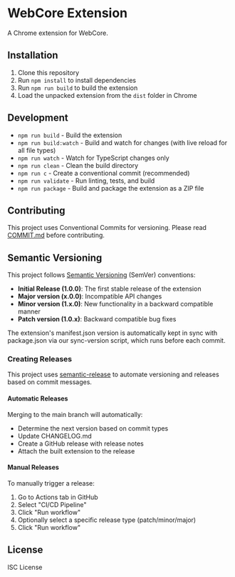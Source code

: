 # WebCore Extension

A Chrome extension for WebCore.

## Installation

1. Clone this repository
2. Run `npm install` to install dependencies
3. Run `npm run build` to build the extension
4. Load the unpacked extension from the `dist` folder in Chrome

## Development

- `npm run build` - Build the extension
- `npm run build:watch` - Build and watch for changes (with live reload for all file types)
- `npm run watch` - Watch for TypeScript changes only
- `npm run clean` - Clean the build directory
- `npm run c` - Create a conventional commit (recommended)
- `npm run validate` - Run linting, tests, and build
- `npm run package` - Build and package the extension as a ZIP file

## Contributing

This project uses Conventional Commits for versioning. Please read [COMMIT.md](COMMIT.md) before contributing.

## Semantic Versioning

This project follows [Semantic Versioning](https://semver.org/) (SemVer) conventions:

- **Initial Release (1.0.0)**: The first stable release of the extension
- **Major version (x.0.0)**: Incompatible API changes
- **Minor version (1.x.0)**: New functionality in a backward compatible manner
- **Patch version (1.0.x)**: Backward compatible bug fixes

The extension's manifest.json version is automatically kept in sync with package.json via our sync-version script, which runs before each commit.

### Creating Releases

This project uses [semantic-release](https://github.com/semantic-release/semantic-release) to automate versioning and releases based on commit messages.

#### Automatic Releases
Merging to the main branch will automatically:
- Determine the next version based on commit types
- Update CHANGELOG.md
- Create a GitHub release with release notes
- Attach the built extension to the release

#### Manual Releases
To manually trigger a release:
1. Go to Actions tab in GitHub
2. Select "CI/CD Pipeline"
3. Click "Run workflow"
4. Optionally select a specific release type (patch/minor/major)
5. Click "Run workflow"

## License

ISC License 